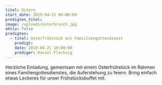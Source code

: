 ```yaml
---
titel: Ostern
start_date: 2019-04-21 00:00:00
predigten_titel:
image: /uploads/osterbrunch.jpg
aktiv: false
predigten:
  - titel: Osterfrühstück mit Famiiliengottesdienst
    predigt:
    date: 2019-04-21 10:00:00
    prediger: Daniel Flechsig
---
```


Herzliche Einladung, gemeinsam mit einem Osterfr&uuml;hst&uuml;ck im Rahmen eines Familiengottesdienstes, die Auferstehung zu feiern. Bring einfach etwas Leckeres f&uuml;r unser Fr&uuml;hst&uuml;cksbuffet mit.